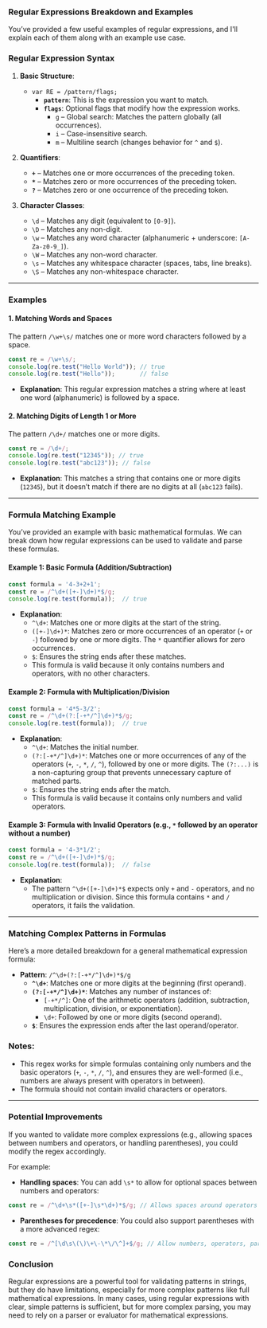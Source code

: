 ### Regular Expressions Breakdown and Examples

You’ve provided a few useful examples of regular expressions, and I'll explain each of them along with an example use case.

### Regular Expression Syntax

1. **Basic Structure**:
    - `var RE = /pattern/flags;`
      - **`pattern`**: This is the expression you want to match.
      - **`flags`**: Optional flags that modify how the expression works.
        - `g` – Global search: Matches the pattern globally (all occurrences).
        - `i` – Case-insensitive search.
        - `m` – Multiline search (changes behavior for `^` and `$`).
      
2. **Quantifiers**:
    - **`+`** – Matches one or more occurrences of the preceding token.
    - **`*`** – Matches zero or more occurrences of the preceding token.
    - **`?`** – Matches zero or one occurrence of the preceding token.

3. **Character Classes**:
    - `\d` – Matches any digit (equivalent to `[0-9]`).
    - `\D` – Matches any non-digit.
    - `\w` – Matches any word character (alphanumeric + underscore: `[A-Za-z0-9_]`).
    - `\W` – Matches any non-word character.
    - `\s` – Matches any whitespace character (spaces, tabs, line breaks).
    - `\S` – Matches any non-whitespace character.

---

### Examples

#### 1. Matching Words and Spaces
The pattern `/\w+\s/` matches one or more word characters followed by a space.

```javascript
const re = /\w+\s/;
console.log(re.test("Hello World")); // true
console.log(re.test("Hello"));       // false
```

- **Explanation**: This regular expression matches a string where at least one word (alphanumeric) is followed by a space.

#### 2. Matching Digits of Length 1 or More
The pattern `/\d+/` matches one or more digits.

```javascript
const re = /\d+/;
console.log(re.test("12345")); // true
console.log(re.test("abc123")); // false
```

- **Explanation**: This matches a string that contains one or more digits (`12345`), but it doesn’t match if there are no digits at all (`abc123` fails).

---

### Formula Matching Example

You’ve provided an example with basic mathematical formulas. We can break down how regular expressions can be used to validate and parse these formulas.

#### Example 1: Basic Formula (Addition/Subtraction)
```javascript
const formula = '4-3+2+1';
const re = /^\d+([+-]\d+)*$/g; 
console.log(re.test(formula));  // true
```

- **Explanation**:
    - `^\d+`: Matches one or more digits at the start of the string.
    - `([+-]\d+)*`: Matches zero or more occurrences of an operator (`+` or `-`) followed by one or more digits. The `*` quantifier allows for zero occurrences.
    - `$`: Ensures the string ends after these matches.
    - This formula is valid because it only contains numbers and operators, with no other characters.

#### Example 2: Formula with Multiplication/Division
```javascript
const formula = '4*5-3/2';
const re = /^\d+(?:[-+*/^]\d+)*$/g; 
console.log(re.test(formula));  // true
```

- **Explanation**:
    - `^\d+`: Matches the initial number.
    - `(?:[-+*/^]\d+)*`: Matches one or more occurrences of any of the operators (`+`, `-`, `*`, `/`, `^`), followed by one or more digits. The `(?:...)` is a non-capturing group that prevents unnecessary capture of matched parts.
    - `$`: Ensures the string ends after the match.
    - This formula is valid because it contains only numbers and valid operators.

#### Example 3: Formula with Invalid Operators (e.g., `*` followed by an operator without a number)
```javascript
const formula = '4-3*1/2';
const re = /^\d+([+-]\d+)*$/g; 
console.log(re.test(formula));  // false
```

- **Explanation**:
    - The pattern `^\d+([+-]\d+)*$` expects only `+` and `-` operators, and no multiplication or division. Since this formula contains `*` and `/` operators, it fails the validation.

---

### Matching Complex Patterns in Formulas

Here’s a more detailed breakdown for a general mathematical expression formula:

- **Pattern**: `/^\d+(?:[-+*/^]\d+)*$/g`
    - **`^\d+`**: Matches one or more digits at the beginning (first operand).
    - **`(?:[-+*/^]\d+)*`**: Matches any number of instances of:
        - `[-+*/^]`: One of the arithmetic operators (addition, subtraction, multiplication, division, or exponentiation).
        - `\d+`: Followed by one or more digits (second operand).
    - **`$`**: Ensures the expression ends after the last operand/operator.

### Notes:
- This regex works for simple formulas containing only numbers and the basic operators (`+`, `-`, `*`, `/`, `^`), and ensures they are well-formed (i.e., numbers are always present with operators in between).
- The formula should not contain invalid characters or operators.

---

### Potential Improvements

If you wanted to validate more complex expressions (e.g., allowing spaces between numbers and operators, or handling parentheses), you could modify the regex accordingly.

For example:
- **Handling spaces**: You can add `\s*` to allow for optional spaces between numbers and operators:
  
```javascript
const re = /^\d+\s*([+-]\s*\d+)*$/g; // Allows spaces around operators
```

- **Parentheses for precedence**: You could also support parentheses with a more advanced regex:

```javascript
const re = /^[\d\s\(\)\+\-\*\/\^]+$/g; // Allow numbers, operators, parentheses
```

### Conclusion

Regular expressions are a powerful tool for validating patterns in strings, but they do have limitations, especially for more complex patterns like full mathematical expressions. In many cases, using regular expressions with clear, simple patterns is sufficient, but for more complex parsing, you may need to rely on a parser or evaluator for mathematical expressions.